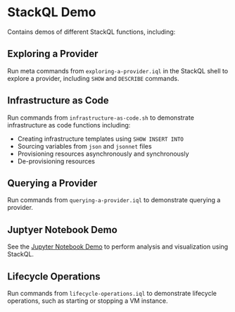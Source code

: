 # StackQL Demo

Contains demos of different StackQL functions, including:

## Exploring a Provider
Run meta commands from `exploring-a-provider.iql` in the StackQL shell to explore a provider, including `SHOW` and `DESCRIBE` commands.

## Infrastructure as Code
Run commands from `infrastructure-as-code.sh` to demonstrate infrastructure as code functions including:

- Creating infrastructure templates using `SHOW INSERT INTO`
- Sourcing variables from `json` and `jsonnet` files
- Provisioning resources asynchronously and synchronously
- De-provisioning resources

## Querying a Provider
Run commands from `querying-a-provider.iql` to demonstrate querying a provider.

## Juptyer Notebook Demo
See the [Jupyter Notebook Demo](jupyter-demo/README.md) to perform analysis and visualization using StackQL.

## Lifecycle Operations
Run commands from `lifecycle-operations.iql` to demonstrate lifecycle operations, such as starting or stopping a VM instance.